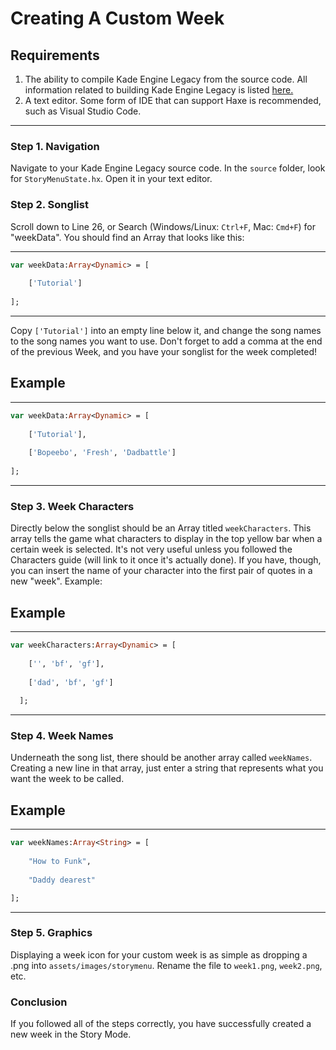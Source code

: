 # Creating A Custom Week

## Requirements
1. The ability to compile Kade Engine Legacy from the source code. All information related to building Kade Engine Legacy is listed [here.](https://github.com/Goldie5fnf/Kade-Engine-Legacy/blob/main/docs/building.md)
2. A text editor. Some form of IDE that can support Haxe is recommended, such as Visual Studio Code.

---
### Step 1. Navigation
Navigate to your Kade Engine Legacy source code. In the `source` folder, look for `StoryMenuState.hx`. Open it in your text editor.

### Step 2. Songlist

Scroll down to Line 26, or Search (Windows/Linux: `Ctrl+F`, Mac: `Cmd+F`) for "weekData". You should find an Array that looks like this:

---

```haxe
var weekData:Array<Dynamic> = [
		
    ['Tutorial']
    
];
```

---

Copy `['Tutorial']` into an empty line below it, and change the song names to the song names you want to use.
Don't forget to add a comma at the end of the previous Week, and you have your songlist for the week completed!

Example
---

---

```haxe
var weekData:Array<Dynamic> = [
		
    ['Tutorial'],
		
    ['Bopeebo', 'Fresh', 'Dadbattle']
    
];
```
 
---
 
### Step 3. Week Characters
Directly below the songlist should be an Array titled `weekCharacters`. This array tells the game what characters to display in the top yellow bar when a certain week is selected.
It's not very useful unless you followed the Characters guide (will link to it once it's actually done). If you have, though, you can insert the name of your character into the first pair of quotes in a new "week". Example:

Example
---

---

```haxe
var weekCharacters:Array<Dynamic> = [
		
    ['', 'bf', 'gf'],
		
    ['dad', 'bf', 'gf']
	
  ];
```

---

### Step 4. Week Names

Underneath the song list, there should be another array called `weekNames`. Creating a new line in that array, just enter a string that represents what you want the week to be called.

Example
---

---
```haxe
var weekNames:Array<String> = [
		
	"How to Funk",
		
	"Daddy dearest"

];
```

---
  
### Step 5. Graphics
  
Displaying a week icon for your custom week is as simple as dropping a .png into `assets/images/storymenu`. Rename the file to `week1.png`, `week2.png`, etc.

### Conclusion

If you followed all of the steps correctly, you have successfully created a new week in the Story Mode.
